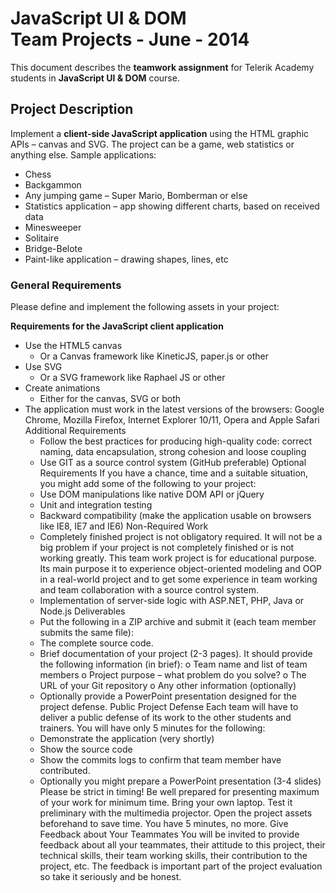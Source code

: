 # JavaScript UI & DOM <br/>Team Projects - June - 2014 

This document describes the **teamwork assignment** for Telerik Academy students in **JavaScript UI & DOM** course.

## Project Description

Implement a **client-side JavaScript application** using the HTML graphic APIs – canvas and SVG.
The project can be a game, web statistics or anything else. Sample applications:
* Chess
* Backgammon
* Any jumping game – Super Mario, Bomberman or else
* Statistics application – app showing different charts, based on received data
* Minesweeper
* Solitaire
* Bridge-Belote
* Paint-like application – drawing shapes, lines, etc

### General Requirements

Please define and implement the following assets in your project:

**Requirements for the JavaScript client application**
* Use the HTML5 canvas
   * Or a Canvas framework like KineticJS, paper.js or other
* Use SVG 
   * Or a SVG framework like Raphael JS or other
* Create animations
   * Either for the canvas, SVG or both
* The application must work in the latest versions of the browsers: Google Chrome,  Mozilla Firefox, Internet Explorer 10/11, Opera and Apple Safari
Additional Requirements
    * Follow the best practices for producing high-quality code: correct naming, data encapsulation, strong cohesion and loose coupling
    * Use GIT as a source control system (GitHub preferable)
Optional Requirements
If you have a chance, time and a suitable situation, you might add some of the following to your project:
    * Use DOM manipulations like native DOM API or jQuery
    * Unit and integration testing
    * Backward compatibility (make the application usable on browsers like IE8, IE7 and IE6)
Non-Required Work
    * Completely finished project is not obligatory required. It will not be a big problem if your project is not completely finished or is not working greatly. This team work project is for educational purpose. Its main purpose it to experience object-oriented modeling and OOP in a real-world project and to get some experience in team working and team collaboration with a source control system. 
    * Implementation of server-side logic with ASP.NET, PHP, Java or Node.js
Deliverables
    * Put the following in a ZIP archive and submit it (each team member submits the same file):
    * The complete source code.
    * Brief documentation of your project (2-3 pages). It should provide the following information (in brief):
o   Team name and list of team members
o   Project purpose – what problem do you solve?
o   The URL of your Git repository
o   Any other information (optionally)
    * Optionally provide a PowerPoint presentation designed for the project defense.
Public Project Defense
Each team will have to deliver a public defense of its work to the other students and trainers. You will have only 5 minutes for the following:
    * Demonstrate the application (very shortly)
    * Show the source code
    * Show the commits logs to confirm that team member have contributed.
    * Optionally you might prepare a PowerPoint presentation (3-4 slides)
Please be strict in timing! Be well prepared for presenting maximum of your work for minimum time. Bring your own laptop. Test it preliminary with the multimedia projector. Open the project assets beforehand to save time. You have 5 minutes, no more.
Give Feedback about Your Teammates
You will be invited to provide feedback about all your teammates, their attitude to this project, their technical skills, their team working skills, their contribution to the project, etc. The feedback is important part of the project evaluation so take it seriously and be honest.
